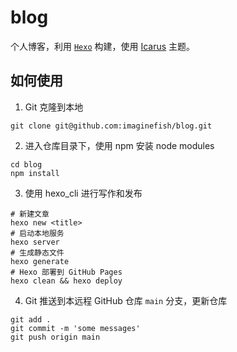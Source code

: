 # blog
个人博客，利用 [`Hexo`](https://hexo.io) 构建，使用 [Icarus](https://ppoffice.github.io/hexo-theme-icarus/) 主题。
## 如何使用
1. Git 克隆到本地
```shell
git clone git@github.com:imaginefish/blog.git
```
2. 进入仓库目录下，使用 npm 安装 node modules
```shell
cd blog
npm install
```
3. 使用 hexo_cli 进行写作和发布
```shell
# 新建文章
hexo new <title>
# 启动本地服务
hexo server
# 生成静态文件
hexo generate
# Hexo 部署到 GitHub Pages
hexo clean && hexo deploy
```
4. Git 推送到本远程 GitHub 仓库 `main` 分支，更新仓库
```shell
git add .
git commit -m 'some messages'
git push origin main
```